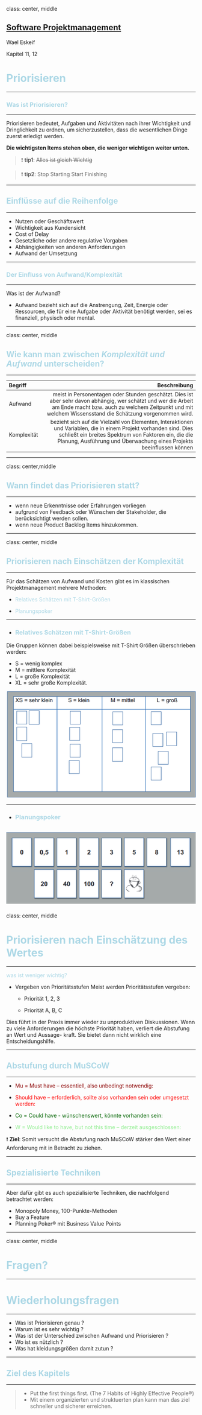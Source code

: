 class: center, middle

## [Software Projektmanagement](index.html)
Wael Eskeif

Kapitel 11, 12

# <span style="color:lightblue">  Priorisieren </span> 

---

### <span style="color:lightblue"> Was ist Priorisieren? </span> 

 ---

 Priorisieren bedeutet, Aufgaben und Aktivitäten nach ihrer Wichtigkeit und Dringlichkeit zu ordnen, um sicherzustellen, dass die wesentlichen Dinge zuerst erledigt werden.

**Die wichtigsten Items stehen oben, die weniger wichtigen weiter unten.**

> ❗ **tip1**: ~~Alles ist gleich Wichtig~~

> ❗ **tip2**: Stop Starting Start Finishing

---

## <span style="color:lightblue">  Einflüsse auf die Reihenfolge </span>  

 ---
- Nutzen oder Geschäftswert
- Wichtigkeit aus Kundensicht 
- Cost of Delay
- Gesetzliche oder andere regulative Vorgaben
- Abhängigkeiten von anderen Anforderungen
- Aufwand der Umsetzung

---

### <span style="color:lightblue">Der Einfluss von Aufwand/Komplexität</span>  
 

 ---

 Was ist der Aufwand?
  
 - Aufwand bezieht sich auf die Anstrengung, Zeit, Energie oder Ressourcen, die für eine Aufgabe oder Aktivität benötigt werden, sei es finanziell, physisch oder mental.
---

class: center, middle

## <span style="color:lightblue">Wie kann man zwischen ***Komplexität und Aufwand*** unterscheiden?</span>  

---


|Begriff| Beschreibung|
|:---   |     ---:|
| Aufwand |meist in Personentagen oder Stunden geschätzt. Dies ist aber sehr davon abhängig, wer schätzt und wer die Arbeit am Ende macht bzw. auch zu welchem Zeitpunkt und mit welchem Wissensstand die Schätzung vorgenommen wird.   |
|Komplexität|  bezieht sich auf die Vielzahl von Elementen, Interaktionen und Variablen, die in einem Projekt vorhanden sind. Dies schließt ein breites Spektrum von Faktoren ein, die die Planung, Ausführung und Überwachung eines Projekts beeinflussen können   |


---

class: center,middle
## <span style="color:lightblue">Wann findet das Priorisieren statt?</span> 

---
* wenn neue Erkenntnisse oder Erfahrungen vorliegen 
* aufgrund von Feedback oder Wünschen der Stakeholder, die berücksichtigt werden
sollen.
* wenn neue Product Backlog Items hinzukommen.

---
class: center, middle
## <span style="color:lightblue">Priorisieren nach Einschätzen der Komplexität</span>  


---

Für das Schätzen von Aufwand und Kosten gibt es im klassischen Projektmanagement
mehrere Methoden:
 - <span style="color:lightblue">Relatives Schätzen mit T-Shirt-Größen</span>

 - <span style="color:lightblue">Planungspoker</span>

---

- ### <span style="color:lightblue">Relatives Schätzen mit T-Shirt-Größen</span>
Die Gruppen können dabei beispielsweise mit T-Shirt Größen überschrieben werden:
 - S = wenig komplex
 - M = mittlere Komplexität
 - L = große Komplexität
 - XL = sehr große Komplexität.


![URL des Bildes](media\kapitel11\Priorisieren.png)

---
- ### <span style="color:lightblue">Planungspoker</span>




![URL des Bildes](media\kapitel11\Planungspoker.png)
---
class: center, middle
# <span style="color:lightblue"> Priorisieren nach Einschätzung des Wertes</span>  

---
<span style="color:lightblue">was ist weniger wichtig?</span> 

* Vergeben von Prioritätsstufen
 Meist werden Prioritätsstufen vergeben:

  - Priorität 1, 2, 3
   
  - Priorität A, B, C
  
 Dies führt in der Praxis immer wieder zu unproduktiven Diskussionen. Wenn zu viele
 Anforderungen die höchste Priorität haben, verliert die Abstufung an Wert und Aussage-
 kraft. Sie bietet dann nicht wirklich eine Entscheidungshilfe.

---

## <span style="color:lightblue">  Abstufung durch MuSCoW </span>  

 ---

* <span style="color:darkred">Mu = Must have – essentiell, also unbedingt notwendig:</span> 
 
* <span style="color:red">Should have – erforderlich, sollte also vorhanden sein oder umgesetzt werden:</span>  
 
* <span style="color:darkgreen"> Co = Could have - wünschenswert, könnte vorhanden sein:</span>           
                                 
* <span style="color:lightgreen">W = Would like to have, but not this time – derzeit ausgeschlossen: </span>
 
❗ **Ziel**: Somit versucht die Abstufung nach MuSCoW stärker den Wert einer Anforderung mit
in Betracht zu ziehen.

---
 ## <span style="color:lightblue">  Spezialisierte Techniken </span> 
 
 ---

Aber dafür gibt es auch spezialisierte Techniken, die nachfolgend
betrachtet werden:

- Monopoly Money, 100-Punkte-Methoden
- Buy a Feature
- Planning Poker® mit Business Value Points


---

class: center, middle
# <span style="color:lightblue"> Fragen?</span> 

---

# <span style="color:lightblue"> Wiederholungsfragen</span> 
 ---
- Was ist Priorisieren genau  ?
- Warum ist es sehr wichtig ?
- Was ist der Unterschied zwischen Aufwand und  Priorisieren ?
- Wo ist es nützlich ?
- Was hat kleidungsgrößen damit zutun ?

---


## <span style="color:lightblue"> Ziel des Kapitels</span> 
 --- 

>- Put the first things first. (The 7 Habits of Highly Effective People®)      
>- Mit einem organizierten und struktuerten plan kann man das ziel schneller und sicherer erreichen.

[Diagramm zeichnen: 
Mit der Strategie: einfachste aufgaben zuerst *Ziel steigen, singen
ohne: aufsteigen und dann stark sinken
]: #
